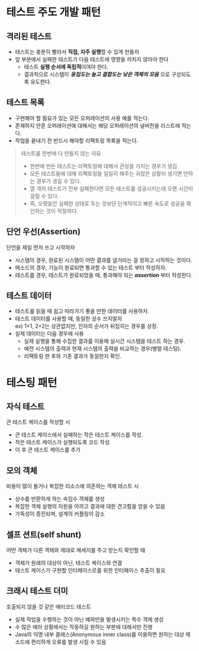 # 테스트 주도 개발 패턴

## 격리된 테스트

- 테스트는 충분히 빨라서 **직접, 자주 실행**할 수 있게 만들자
- 앞 부분에서 실패한 테스트가 다음 테스트에 영향을 끼치지 않아야 한다
  - 테스트 **실행 순서에 독립적**이여야 한다.
  - 결과적으로 시스템이 **_응집도는 높고 결합도는 낮은 객체의 모음_** 으로 구성되도록 유도한다.

## 테스트 목록

- 구현해야 할 필요가 있는 모든 오퍼레이션의 사용 예를 적는다.
- 존재하지 안흔 오퍼레이션에 대해서는 해당 오퍼레이션의 널버전을 리스트에 적는다.
- 작업을 끝내기 전 반드시 해야할 리팩토링 목록을 적는다.

> 테스트를 한번에 다 만들지 않는 이유
>- 한번에 만든 테스트는 리팩토링에 대해서 관성을 가지는 경우가 생김
>  - 모든 테스트들에 대해 리팩토링을 일일히 해주는 귀찮은 상황이 생기면 안하는 경우가 생길 수 있다.
>- 열 개의 테스트가 전부 실패한다면 모든 테스트를 성공시키는데 오랜 시간이 걸릴 수 있다.
>  - 즉, 오랫동안 실패한 상태로 두는 것보단 단계적이고 빠른 속도로 성공을 확인하는 것이 적절하다.

## 단언 우선(Assertion)

단언을 제일 먼저 쓰고 시작하자
- 시스템의 경우, 완료된 시스템이 어떤 결과를 낼거라는 걸 정하고 시작하는 것이다.
- 메소드의 경우, 기능이 완료되면 통과할 수 있는 테스트 부터 작성하자.
- 테스트를 경우, 테스트가 완료되었을 때, 통과해야 되는 **_assertion_** 부터 작성한다.

## 테스트 데이터
- 테스트를 읽을 때 쉽고 따라가기 좋을 만한 데이터를 사용하자.
- 테스트 데이터를 사용할 때, 동일한 상수 쓰지말자
<br/> ex) 1+1, 2+2는 상관없지만, 인자의 순서가 뒤집히는 경우를 상정.
- 실제 데이터는 다음 경우에 사용
  - 실제 실행을 통해 수집한 결과를 이용해 실시간 시스템을 테스트 하는 경우.
  - 예전 시스템의 출력과 현재 시스템의 출력을 비교하는 경우(병렬 테스팅).
  - 리팩토링 한 후와 기존 결과가 동일한지 확인.

# 테스팅 패턴

## 자식 테스트

큰 테스트 케이스를 작성할 시
- 큰 테스트 케이스에서 실패하는 작은 테스트 케이스를 작성.
- 작은 테스트 케이스가 실행되도록 코드 작성.
- 이 후 큰 테스트 케이스를 추가

## 모의 객체

비용이 많이 들거나 복잡한 리소스에 의존하는 객체 테스트 시
- 상수를 반환하게 하는 속임수 객체를 생성
- 복잡한 객체 실행의 자원을 아끼고 결과에 대한 견고함을 얻을 수 있음
- 가독성이 증진되며, 설계의 커플링이 감소

## 셀프 션트(self shunt)

어떤 객체가 다른 객체와 제대로 메세지를 주고 받는지 확인할 때
- 객체가 원래의 대상이 아닌, 테스트 케이스와 연결
- 테스트 케이스가 구현할 인터페이스르를 위한 인터페이스 추출이 필요

## 크래시 테스트 더미

호출되지 않을 것 같은 에러코드 테스트
- 실제 작업을 수행하는 것이 아닌 예외만을 발생시키는 특수 객체 생성
- 수 많은 에러 상황에서는 작동하길 원하는 부분에 대해서만 진행
- Java의 익명 내부 클래스(Anonymous inner class)를 이용하면 원하는 대상 메소드에 편리하게 오류를 발생 시킬 수 있음